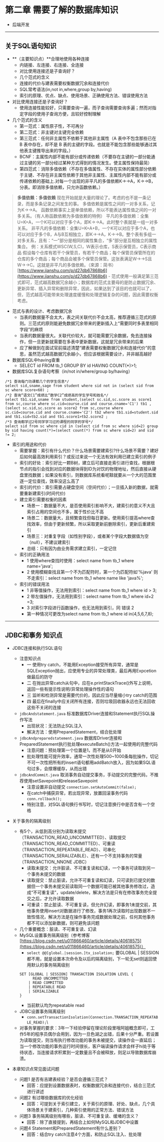 # 第二章 需要了解的数据库知识

- 后端开发

---

## 关于SQL语句知识


- **（主要知识点）**合理地使用各种连接
	- 内链接、左连接、右连接、全连接
	- 对比使用连接还是子查询好？
	- 几个范式的含义
	- 连接的代价与建表需要权衡数据冗余和连接代价
	- SQL常考语法(in,not in,where,group by,having)
	- 索引的原理、优点、缺点、使用场景、正确使用方法、错误使用方法
- 对比使用连接还是子查询好？
	- 使用连接性能较好，只需要查询一遍，而子查询需要查询多遍；然而对指定字段的使用子查询方便，且较好控制理解
- 几个范式的含义
	- 第一范式：属性原子性，不可再分
	- 第二范式：非主键对主键完全依赖
	- 第三范式：任何非主属性不依赖于其他非主属性（A 表中不包含那些已在 B 表中存在，却不是 B 表的主键的字段。也就是不能包含那些能够通过其他表主键推导出来的字段。）
	- BCNF：主属性内部不能有部分或传递依赖（不要存在主键的一部分能通过主键的另一部分经过某种方式得到的情况发生。使主属性保持最简）
	- 第四范式：消除多值依赖（不存在多值属性、不存在实体的属性部分依赖于主键、不存在非主属性依赖于其他非主属性、主属性内部不能有部分或传递依赖的基础上.对每一个出现的非平凡的多值依赖K→→A，K→→B，分表。即消除多值依赖，只允许函数依赖。）
>**多值依赖：多值依赖**
现在开始就是大量的理论了。考虑的也不是一条记录，而是多条记录之间发生的事。
多值依赖是属性之间的一对多关系，记为K→→A。
函数依赖事实上是单值依赖，所以不能表达属性值之间的一对多关系。（有人称函数依赖为多值依赖的特例）
平凡的多值依赖：全集U=K+A，一个K可以对应于多个A，即K→→A。此时整个表就是一组一对多关系。
非平凡的多值依赖：全集U=K+A+B，一个K可以对应于多个A，也可以对应于多个B，A与B互相独立，即K→→A，K→→B。整个表有多组一对多关系，且有：“一”部分是相同的属性集合，“多”部分是互相独立的属性集合。
例：关系模式WSC(W,S,C)，W表示仓库，S表示保管员，C表示商品
假设每个仓库有若干个保管员，有若干个商品；每个保管员保管所在的仓库的多个商品；每个商品会被多个保管员保管。这张表满足W→→S且W→→C。这就是非平凡的多值依赖。（來源：简书）[https://www.jianshu.com/p/d27db67868b6](https://www.jianshu.com/p/d27db67868b6)
	- 范式使用一般满足第三范式即可，范式越高数据冗余越小；数据库的范式主要母的是防止数据冗余、更新异常、插入异常和删除异常，因此，如果达到了该目的也就可以了，但，范式越高可能带来处理速度缓慢和处理逻辑复杂的问题，因此需要权衡考虑。
- 范式与表的设计、考虑数据冗余
	- 当表的数据量不会太大，表之间关联代价不会太高，推荐遵循三范式的原则。三范式的原则能避免数据冗余带来的更新插入上“需要同时多表里相同字段”的麻烦
	- 当表的数据量很大。关联代价较大，就可能需要冗余数据，免去连接操作，但一旦更新就需要在多表中更新数据，这就是冗余带来的后果
	- 应了解做到在面试官前描述清楚“建表需要权衡数据冗余和连接代价”的意思，虽然范式越高数据冗余越小，但应该根据需要设计，并非越高越好
- 数据库SQL中having查重
	- SELECT id FROM tb_1 GROUP BY id HAVING COUNT(*)>1;
- 数据库SQL复杂语句考察（in/not in/where/group by/having）
```MySQL
/*1 查询每门功课都几个的学生信息*/
select sid,sname,sage from student where sid not in (select sid from sc where score<60) ;
/*2 查询“语文C1”成绩比“数学C2”成绩高的学生学号和姓名*/
select tb1.sid,sname from student,(select sc.sid,sc.score as score1 from sc,course where sc.cid=course.cid and course.cname='C1') tb1 ,
(select sc.sid,sc.score as score2 from sc,course where sc.cid=course.cid and course.cname='C2') tb2 where tb1.sid=student.sid and tb1.sid=tb2.sid and tb1.score1>tb2.score2 ;
/*3 查询都学过2号同学学习过的课程的同学的学号*/
select sid from sc where cid in (select cid from sc where sid=2) group by sid having count(*)=(select count(*) from sc where sid=2) and sid != 2;
```
- 索引的用途和代价
	- 需要掌握：索引有什么代价？什么场景需要建索引?什么场景不需要？建好后如何最高效利用索引？或反过来说一个无法有效利用已建立索引的例子
	- 索引的好处：索引好比一颗B树，建立后可直接走索引进行查找，根据根节点的指引会找到对应的数据块得到ID为对饮的物理地址，然后直接从硬盘里找数据；如果没有索引，则数据库系统看呢鞥就要从一个大的范围里逐一定位查找，效率没这么高了
	- 索引的代价：索引需要占硬盘空间（空间代价）；一旦插入新的数据，就需要重新建索引(时间代价)
	- 建立索引需要权衡的因素
		- 场景一：数据量不大，是否使用索引影响不大，建索引的意义不大且索引占用的空间也不多，属于性价比不高
		- 场景二：数据量大，且频繁查找但每日更新。使用索引提高where查找效率，但由于更新频繁，所以采取更新前删除索引，更新后重建索引
		- 场景三：对重复字段（如性别字段），或者某个字段大数据值为空（null），不建议建索引
		- 总结：只有因为由业务需求建立索引，一定记住
	- 索引的正确用法
		- 1 使用where查找时使用：select name from tb_1 where name='java';
		- 2 使用模糊查找且第一个不为匹配符时，第一个为匹配符如'%java' 则不走索引：select name from tb_1 where name like 'java%';
	- 索引的错误用法
		- 1 非等值操作，无法用到索引：select name from tb_1 where id > 3;
		- 2 带左值操作，无法用到索引：select name from tb_1 where id+2 =3;
		- 3 对索引字段进行函数操作，也无法用到索引，同 错误 2
		- 第一种情况可更改为select name from tb_1 where id in(4,5,6,7,8);

---

## JDBC和事务 知识点

- JDBC连接和执行SQL语句
	- 注意知识点
		- 一 使用try catch，不能用Exception接受所有异常，通常是SQLException抛出，应使用专业的异常处理类，最后再用Expcetion做最后的防守
		- 二 在抛出异常catch从句中，应在e.printStackTrace()外写上说明，返回一些有提示性说明/异常处理操作性的语句
		- 三 监听和检测异常是需要代价的，因此应当尽量缩小try catch的范围
		- 四 最后在finally中应关闭所有连接，否则垃圾回收器永远也无法回收这些不关闭的连接
	- `jdbcAndstatement.java` 标准数据库Driver连接和Statement执行SQL操作写法
		- 出现状况：无法防止SQL注入
		- 解决方法：使用PreparedStatement，结合批处理
	- `jdbcAndpreparedstatement.java` 数据库Driver连接和PreparedStatement执行批处理executeBatch()方法一起使用的完整代码
		- 注意问题：预处理第一个位置是1，而不是从0开始
		- 批处理性能可提升效率，通常一次性处理500~1000条每批操作，切记不可一次性把所有的insert语句都用addBatch放入，因为如果SQL语句过多，会撑爆缓存，从而出错
	- `jdbcAndCommit.java` 取消事务自动提交事务，手动提交的完整代码，不推荐使用setSavepoint和releaseSavepoint
		- 注意设置非自动提交 `connection.setAutoCommit(false);`
		- 在catch中捕获异常，若出现异常，放置回滚事务代码 `conn.rollback();`
		- 特别注意，对SQL语句换行书写时，切记注意换行中是否含有一个空格
- 关于事务的隔离级别
	- 有5个，从低到高分别为读取未提交（TRANSACTION_READ_UNCOMMITTED）、读取提交（TRANSACTION_READ_COMMITTED）、可重读（TRANSACTION_REPEATABLE_READ）、可串化（TRANSACTION_SERALIZABLE）、还有一个不支持事务的常量（TRANSACTION_NNONE JDBC）
		- 读取未提交：允许脏读、不可重复读和幻读，一个事务可读取到另一个事务未提交的数据
		- 读取提交：禁止脏读，允许不可重复读和幻读，只可读到已提交的数据但一个事务未提交前读取同一个数据可能已被其他事务修改过，造成“不可重复读”，update/delete，解决方法是只有在修改事务完全提交之后，才允许读取数据
		- 可重读：禁止脏读、不可重复读，但允许幻读，即事务1未提交前，其他事务使用insert对数据进行了修改，事务1再次读取时出现数据不一致性情况，解决方法是在操作事务完成数据处理之前，任何其他事务都不可以添加新数据，则可避免该问题
	- 几个重要概念：脏读、不可重复读、幻读	
	- MySQL设置事务隔离级别（参考博客[https://blog.csdn.net/u011866460/article/details/40618575](https://blog.csdn.net/u011866460/article/details/40618575)）
		- `select @@[global.|session.]tx_isolation;`	要GLOBAL | SESSION  都不用，就是设置本次命令及以后的隔离级别，下一轮无set则返回使用默认的事务隔离级别
		```
		SET [GLOBAL | SESSION] TRANSACTION ISOLATION LEVEL {
			  READ UNCOMMITTED
			| READ COMMITTED
			| REPEATABLE READ
			| SERIALIZABLE
		}		
		```
		- 当前默认均为repeatable read
	- JDBC设置事务隔离级别
		- `conn.setTransactionIsolation(Connection.TRANSACTION_REPEATABLE_READ);`\
	- 对事务掌握的要求：3年一下经验停留在理论阶段里哦阿姐概念即可，工作5年的程序员偶尔会用到，因为一旦色湖之出错，后果十分严重。若设置为读取提交，则当有执行修改功能的事务未被提交，读操作会一直延后；当一个修改功能的事务运行时间很长，客户端读操作请求会样子hi处于等待状态，当连接请求积累到一定数量且不会被释放，则足以导致数据库崩溃。


- 本章知识点常见面试问题
	- 问题1 是否有吉建表经验？是否会遵循三范式？
		- 回答：应提到设置数据表时，权衡数据冗余和连接代价，结合三范式进行讲述
	- 问题2 有过哪些数据库的优化经验
		- 回答：可提到关于索引建立，关于索引的原理、好处、缺点，几个具体场景关于建索引，几种索引使用的正常方法、错误方法
	- 问题3 事务隔离级别有哪些，脏读、不可重复读、缓堵的含义？
		- 回答：除了直接提到，再结合上如何MySQL和JDBC中设置
	- 问题4 Statement和PreparedStatement有什么差别？
		- 回答：结合try catch注意4个方面，和防止SQL注入、批处理
